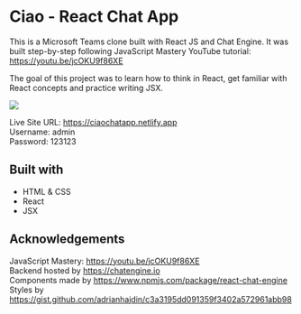 # Ciao - React Chat App
This is a Microsoft Teams clone built with React JS and Chat Engine. 
It was built step-by-step following JavaScript Mastery YouTube tutorial: https://youtu.be/jcOKU9f86XE

The goal of this project was to learn how to think in React, get familiar with React concepts and practice writing JSX.

![](screenshot.jpg)

Live Site URL: https://ciaochatapp.netlify.app <br/>
Username: admin <br/>
Password: 123123

## Built with
- HTML & CSS
- React
- JSX

## Acknowledgements
JavaScript Mastery: https://youtu.be/jcOKU9f86XE <br/>
Backend hosted by https://chatengine.io <br/>
Components made by https://www.npmjs.com/package/react-chat-engine <br/>
Styles by https://gist.github.com/adrianhajdin/c3a3195dd091359f3402a572961abb98
